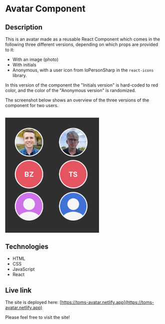 # Avatar Component

## Description
This is an avatar made as a reusable React Component which comes in the following three different versions, depending on which props are provided to it:

- With an image (photo)
- With initials
- Anonymous, with a user icon from IoPersonSharp in the `react-icons` library.

In this version of the component the "Initials version" is hard-coded to red color, and the color of the "Anonymous version" is randomized.

The screenshot below shows an overview of the three versions of the component for two users.
  
<br/>
<img src="avatars.png" alt="Screenshot." width="300px"/>

## Technologies
- HTML
- CSS
- JavaScript
- React

## Live link
The site is deployed here:
[https://toms-avatar.netlify.app](https://toms-avatar.netlify.app)

Please feel free to visit the site!
